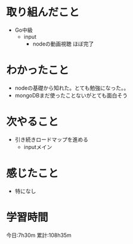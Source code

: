 # 取り組んだこと
  - Go中級
    - input
      - nodeの動画視聴 ほぼ完了

# わかったこと
  - nodeの基礎から知れた。とても勉強になった。。
  - mongoDBまだ使ったことないがとても面白そう

# 次やること
  - 引き続きロードマップを進める
    - inputメイン

# 感じたこと
  - 特になし


# 学習時間
今日:7h30m
累計:108h35m
